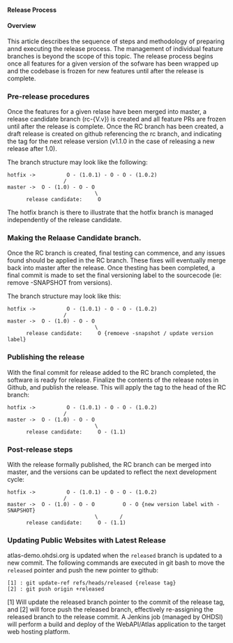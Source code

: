 #### Release Process

#### Overview

This article describes the sequence of steps and methodology of preparing annd executing the release process.  The management of individual feature branches is beyond the scope of this topic.  The release process begins once all features for a given version of the sofware has been wrapped up and the codebase is frozen for new features until after the release is complete.

### Pre-release procedures

Once the features for a given relase have been merged into master, a release candidate branch (rc-{V.v}) is created and all feature PRs are frozen until after the release is complete.  Once the RC branch has been created, a draft release is created on github referencing the rc branch, and indicating the tag for the next release version (v1.1.0 in the case of releasing a new release after 1.0).  

The branch structure may look like the following:

````
hotfix ->          O - (1.0.1) - O - O - (1.0.2)
                  /
master ->  O - (1.0) - O - O   
                            \  
      release candidate:     O 
````
The hotfix branch is there to illustrate that the hotfix branch is managed independently of the release candidate.

### Making the Relaase Candidate branch.

Once the RC branch is created, final testing can commence, and any issues found should be applied in the RC branch.  These fixes will eventually merge back into master after the release.  Once thesting has been completed, a final commit is made to set the final versioning label to the sourcecode (ie: remove -SNAPSHOT from versions).

The branch structure may look like this:

````
hotfix ->          O - (1.0.1) - O - O - (1.0.2)
                  /
master ->  O - (1.0) - O - O 
                            \   
      release candidate:     O {remoeve -snapshot / update version label}
````

### Publishing the release

With the final commit for release added to the RC branch completed, the software is ready for release.  Finalize the contents of the release notes in Github, and publish the release. This will apply the tag to the head of the RC branch:

````
hotfix ->          O - (1.0.1) - O - O - (1.0.2)
                  /
master ->  O - (1.0) - O - O        
                            \       
      release candidate:     O - (1.1) 
````

### Post-release steps

With the release formally published, the RC branch can be merged into master, and the versions can be updated to reflect the next development cycle:

````
hotfix ->          O - (1.0.1) - O - O - (1.0.2)
                  /
master ->  O - (1.0) - O - O         O - O {new version label with -SNAPSHOT}
                            \       /
      release candidate:     O - (1.1)
````

### Updating Public Websites with Latest Release

atlas-demo.ohdsi.org is updated when the `released` branch is updated to a new commit.  The following commands are executed in git bash to move the `released` pointer and push the new pointer to github:

```
[1] : git update-ref refs/heads/released {release tag}
[2] : git push origin +released
```

[1] Will update the released branch pointer to the commit of the release tag, and [2] will force push the released branch, effectively re-assigning the released branch to the release commit.  A Jenkins job (managed by OHDSI) will perform a build and deploy of the WebAPI/Atlas application to the target web hosting platform.

